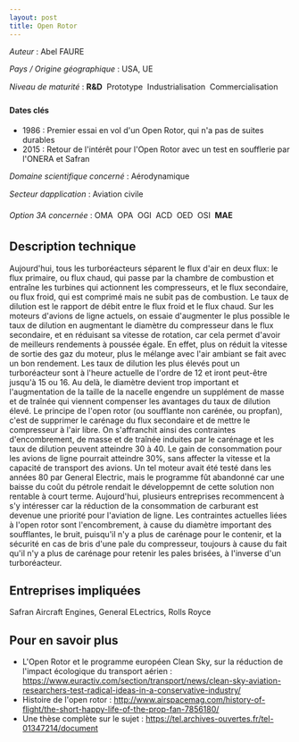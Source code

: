 ```yaml
---
layout: post
title: Open Rotor
---
```


_Auteur_ : Abel FAURE

_Pays / Origine géographique_ : USA, UE


_Niveau de maturité_ : **R&D**  Prototype  Industrialisation  Commercialisation


#### Dates clés
+ 1986 : Premier essai en vol d'un Open Rotor, qui n'a pas de suites durables
+ 2015 : Retour de l'intérêt pour l'Open Rotor avec un test en soufflerie par l'ONERA et Safran


_Domaine scientifique concerné_ : Aérodynamique

_Secteur dapplication_ : Aviation civile


_Option 3A concernée_ : OMA  OPA  OGI  ACD  OED  OSI  **MAE** 

## Description technique
Aujourd'hui, tous les turboréacteurs séparent le flux d'air en deux flux: le flux primaire, ou flux chaud, qui passe par la chambre de combustion et entraîne les turbines qui actionnent les compresseurs, et le flux secondaire, ou flux froid, qui est comprimé mais ne subit pas de combustion. Le taux de dilution est le rapport de débit entre le flux froid et le flux chaud.
Sur les moteurs d'avions de ligne actuels, on essaie d'augmenter le plus possible le taux de dilution en augmentant le diamètre du compresseur dans le flux secondaire, et en réduisant sa vitesse de rotation, car cela permet d'avoir de meilleurs rendements à poussée égale. En effet, plus on réduit la vitesse de sortie des gaz du moteur, plus le mélange avec l'air ambiant se fait avec un bon rendement. Les taux de dilution les plus élevés pout un turboréacteur sont à l'heure actuelle de l'ordre de 12 et iront peut-être jusqu'à 15 ou 16. Au delà, le diamètre devient trop important et l'augmentation de la taille de la nacelle engendre un supplément de masse et de traînée qui viennent compenser les avantages du taux de dilution élevé.
Le principe de l'open rotor (ou soufflante non carénée, ou propfan), c'est de supprimer le carénage du flux secondaire et de mettre le compresseur à l'air libre. On s'affranchit ainsi des contraintes d'encombrement, de masse et de traînée induites par le carénage et les taux de dilution peuvent atteindre 30 à 40. Le gain de consommation pour les avions de ligne pourrait atteindre 30%, sans affecter la vitesse et la capacité de transport des avions. Un tel moteur avait été testé dans les années 80 par General Electric, mais le programme fût abandonné car une baisse du coût du pétrole rendait le développemnt de cette solution non rentable à court terme. Aujourd'hui, plusieurs entreprises recommencent à s'y intéresser car la réduction de la consommation de carburant est devenue une priorité pour l'aviation de ligne.
Les contraintes actuelles liées à l'open rotor sont l'encombrement, à cause du diamètre important des soufflantes, le bruit, puisqu'il n'y a plus de carénage pour le contenir, et la sécurité en cas de bris d'une pale du compresseur, toujours à cause du fait qu'il n'y a plus de carénage pour retenir les pales brisées, à l'inverse d'un turboréacteur.


## Entreprises impliquées
Safran Aircraft Engines, General ELectrics, Rolls Royce

## Pour en savoir plus
+ L'Open Rotor et le programme européen Clean Sky, sur la réduction de l'impact écologique du transport aérien : <https://www.euractiv.com/section/transport/news/clean-sky-aviation-researchers-test-radical-ideas-in-a-conservative-industry/>
+ Histoire de l'open rotor : <http://www.airspacemag.com/history-of-flight/the-short-happy-life-of-the-prop-fan-7856180/>
+ Une thèse complète sur le sujet : <https://tel.archives-ouvertes.fr/tel-01347214/document>